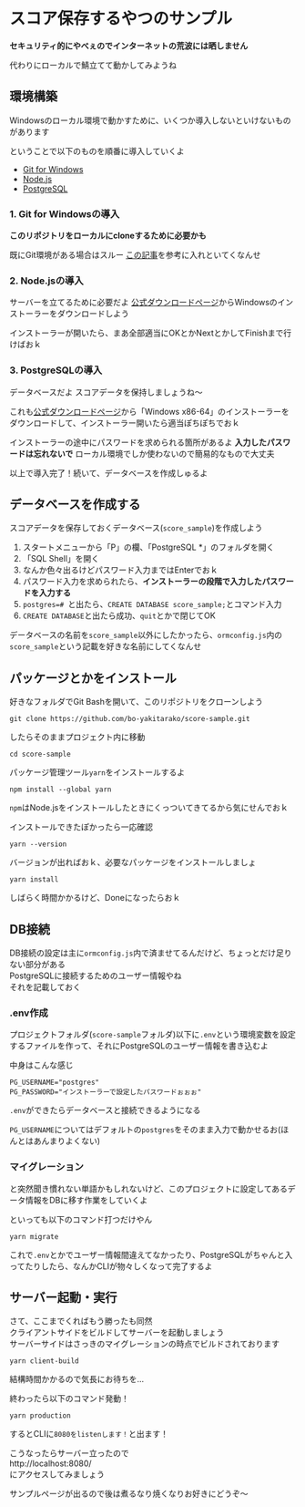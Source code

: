 # スコア保存するやつのサンプル
**セキュリティ的にやべぇのでインターネットの荒波には晒しません**

代わりにローカルで鯖立てて動かしてみようね

## 環境構築
Windowsのローカル環境で動かすために、いくつか導入しないといけないものがあります

ということで以下のものを順番に導入していくよ
- [Git for Windows](https://gitforwindows.org/)
- [Node.js](https://nodejs.org/ja/)
- [PostgreSQL](https://www.postgresql.org/)

### 1. Git for Windowsの導入
**このリポジトリをローカルにcloneするために必要かも**

既にGit環境がある場合はスルー
[この記事](https://qiita.com/suke_masa/items/404f06309bb32ca6c9c5)を参考に入れといてくなんせ

### 2. Node.jsの導入
サーバーを立てるために必要だよ
[公式ダウンロードページ](https://nodejs.org/ja/download/)からWindowsのインストーラーをダウンロードしよう

インストーラーが開いたら、まあ全部適当にOKとかNextとかしてFinishまで行けばおｋ

### 3. PostgreSQLの導入
データベースだよ
スコアデータを保持しましょうね〜

これも[公式ダウンロードページ](https://www.enterprisedb.com/downloads/postgres-postgresql-downloads)から「Windows x86-64」のインストーラーをダウンロードして、インストーラー開いたら適当ぽちぽちでおｋ

インストーラーの途中にパスワードを求められる箇所があるよ
**入力したパスワードは忘れないで**
ローカル環境でしか使わないので簡易的なもので大丈夫

以上で導入完了！続いて、データベースを作成しゅるよ

## データベースを作成する
スコアデータを保存しておくデータベース(`score_sample`)を作成しよう

1. スタートメニューから「P」の欄、「PostgreSQL *」のフォルダを開く
2. 「SQL Shell」を開く
3. なんか色々出るけどパスワード入力まではEnterでおｋ
4. パスワード入力を求められたら、**インストーラーの段階で入力したパスワードを入力する**
5. `postgres=# `と出たら、`CREATE DATABASE score_sample;`とコマンド入力
6. `CREATE DATABASE`と出たら成功、`quit`とかで閉じてOK

データベースの名前を`score_sample`以外にしたかったら、`ormconfig.js`内の`score_sample`という記載を好きな名前にしてくなんせ

## パッケージとかをインストール
好きなフォルダでGit Bashを開いて、このリポジトリをクローンしよう
```shell
git clone https://github.com/bo-yakitarako/score-sample.git
```
したらそのままプロジェクト内に移動
```
cd score-sample
```
パッケージ管理ツール`yarn`をインストールするよ
```
npm install --global yarn
```
`npm`はNode.jsをインストールしたときにくっついてきてるから気にせんでおｋ

インストールできたぽかったら一応確認
```
yarn --version
```
バージョンが出ればおｋ、必要なパッケージをインストールしましょ
```
yarn install
```
しばらく時間かかるけど、Doneになったらおｋ

## DB接続
DB接続の設定は主に`ormconfig.js`内で済ませてるんだけど、ちょっとだけ足りない部分がある<br>
PostgreSQLに接続するためのユーザー情報やね<br>
それを記載しておく

### .env作成
プロジェクトフォルダ(`score-sample`フォルダ)以下に`.env`という環境変数を設定するファイルを作って、それにPostgreSQLのユーザー情報を書き込むよ

中身はこんな感じ
```env
PG_USERNAME="postgres"
PG_PASSWORD="インストーラーで設定したパスワードぉぉぉ"
```
`.env`ができたらデータベースと接続できるようになる

`PG_USERNAME`についてはデフォルトの`postgres`をそのまま入力で動かせるお(ほんとはあんまりよくない)

### マイグレーション
と突然聞き慣れない単語かもしれないけど、このプロジェクトに設定してあるデータ情報をDBに移す作業をしていくよ

といっても以下のコマンド打つだけやん
```
yarn migrate
```

これで`.env`とかでユーザー情報間違えてなかったり、PostgreSQLがちゃんと入ってたりしたら、なんかCLIが物々しくなって完了するよ

## サーバー起動・実行
さて、ここまでくればもう勝ったも同然<br>
クライアントサイドをビルドしてサーバーを起動しましょう<br>
サーバーサイドはさっきのマイグレーションの時点でビルドされております
```
yarn client-build
```
結構時間かかるので気長にお待ちを...

終わったら以下のコマンド発動！
```
yarn production
```
するとCLIに`8080をlistenします！`と出ます！

こうなったらサーバー立ったので<br>
http://localhost:8080/ <br>
にアクセスしてみましょう

サンプルページが出るので後は煮るなり焼くなりお好きにどうぞ〜
